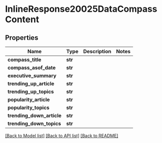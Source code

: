 # InlineResponse20025DataCompassContent

## Properties
Name | Type | Description | Notes
------------ | ------------- | ------------- | -------------
**compass_title** | **str** |  | 
**compass_asof_date** | **str** |  | 
**executive_summary** | **str** |  | 
**trending_up_article** | **str** |  | 
**trending_up_topics** | **str** |  | 
**popularity_article** | **str** |  | 
**popularity_topics** | **str** |  | 
**trending_down_article** | **str** |  | 
**trending_down_topics** | **str** |  | 

[[Back to Model list]](../README.md#documentation-for-models) [[Back to API list]](../README.md#documentation-for-api-endpoints) [[Back to README]](../README.md)


